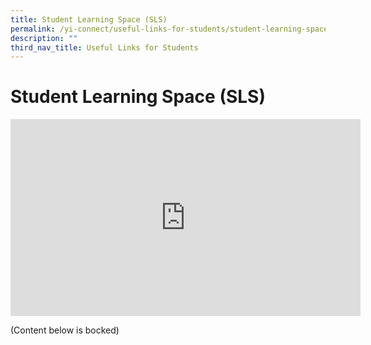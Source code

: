 ```yaml
---
title: Student Learning Space (SLS)
permalink: /yi-connect/useful-links-for-students/student-learning-space-sls/
description: ""
third_nav_title: Useful Links for Students
---
```

# **Student Learning Space (SLS)**

<iframe width="560" height="315" src="https://www.youtube.com/embed/Uwc-TIAfkiM" title="YouTube video player" frameborder="0" allow="accelerometer; autoplay; clipboard-write; encrypted-media; gyroscope; picture-in-picture" allowfullscreen></iframe>

(Content below is bocked)